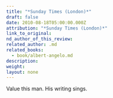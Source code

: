```yaml
---
title: "*Sunday Times (London)*"
draft: false
date: 2010-08-18T05:00:00.000Z
attribution: "*Sunday Times (London)*"
link_to_original:
nd_author_of_this_review:
related_author: .md
related_books:
  - book/albert-angelo.md
description:
weight:
layout: none
---
```

Value this man. His writing sings.

